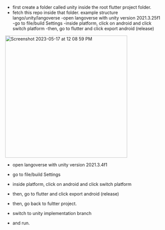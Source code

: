 - first create a folder called unity inside the root flutter project folder.
- fetch this repo inside that folder.
example structure lango/unity/langoverse
-open langoverse with unity version 2021.3.25f1
-go to file/build Settings
-inside platform, click on android and click switch platform
-then, go to flutter and click export android (release)
<img width="390" alt="Screenshot 2023-05-17 at 12 08 59 PM" src="https://github.com/LucusDev/langoverse-unity/assets/98591667/5c545bed-8e3a-414a-acbe-95f2d97558f9">

- open langoverse with unity version 2021.3.4f1
- go to file/build Settings
- inside platform, click on android and click switch platform
- then, go to flutter and click export android (release)

- then, go back to fultter project.
- switch to unity implementation branch
- and run.
